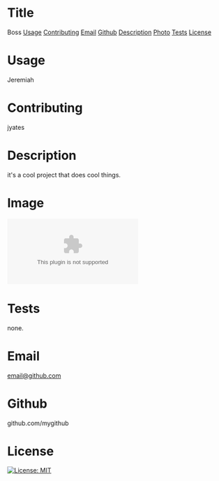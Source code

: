 
  # Title
  Boss
  [Usage](#usage)
  [Contributing](#name)
  [Email](#email)
  [Github](#github)
  [Description](#description)
  [Photo](#photo)
  [Tests](#tests)
  [License](#license)
  # Usage
  Jeremiah
  # Contributing
  jyates

  # Description
  it's a cool project that does cool things.
  # Image
  ![PHOTO](img.com)
  # Tests
  none.
  # Email
  email@github.com
  # Github
  github.com/mygithub
  # License
  [![License: MIT](https://img.shields.io/badge/License-MIT-yellow.svg)](https://opensource.org/licenses/MIT)